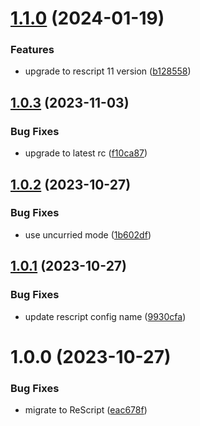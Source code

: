 # [1.1.0](https://github.com/DCKT/rescript-promise/compare/v1.0.3...v1.1.0) (2024-01-19)


### Features

* upgrade to rescript 11 version ([b128558](https://github.com/DCKT/rescript-promise/commit/b12855881f8b7967bee9ece09d9f49635895fbe0))

## [1.0.3](https://github.com/DCKT/rescript-promise/compare/v1.0.2...v1.0.3) (2023-11-03)


### Bug Fixes

* upgrade to latest rc ([f10ca87](https://github.com/DCKT/rescript-promise/commit/f10ca8756eaf668677353f21d9106fc633695de7))

## [1.0.2](https://github.com/DCKT/rescript-promise/compare/v1.0.1...v1.0.2) (2023-10-27)


### Bug Fixes

* use uncurried mode ([1b602df](https://github.com/DCKT/rescript-promise/commit/1b602df7b9a6ca495cf5a2aeac25620ad6eaae05))

## [1.0.1](https://github.com/DCKT/rescript-promise/compare/v1.0.0...v1.0.1) (2023-10-27)


### Bug Fixes

* update rescript config name ([9930cfa](https://github.com/DCKT/rescript-promise/commit/9930cfab34ee2e66b5d9f311ce3f8315e2fc75f4))

# 1.0.0 (2023-10-27)


### Bug Fixes

* migrate to ReScript ([eac678f](https://github.com/DCKT/rescript-promise/commit/eac678fb4b4fff2a560c6ce8579a39b957dcafa1))

